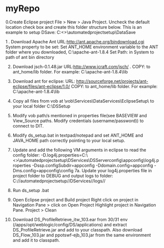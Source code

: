 # myRepo
0.Create Eclipse project
File > New > Java Project. 
Uncheck the default location check box and create this folder structure below. This is an example to setup DSave:
C:\<>\automatedprojectsetup\DataSave 

1 . Download Apache Ant
	URL:http://ant.apache.org/bindownload.cgi
	System property to be set:  Set ANT_HOME environment variable to the ANT folder where you downloaded, C:\apache-ant-1.8.4
	Set Path: in System to path of ant bin directory
	
2. Download jsch-0.1.48.jar
	URL:http://www.jcraft.com/jsch/ . 
	COPY: to ant_home/lib folder. For example: C:\apache-ant-1.8.4\lib
	
3. Download ant for eclipse:
	URL: http://sourceforge.net/projects/ant-eclipse/files/ant-eclipse/1.0/
	COPY: to ant_home/lib folder. For example: C:\apache-ant-1.8.4\lib

4. Copy all files from vob at \vob\Services\DataServices\EclipseSetup\ to your local folder C:\DSSetup

5. Modify vob path/s mentioned in properties file(see BASEVIEW and View_Source paths. Modify credentials (username/password)) to connect to DIT.

6. Modify ds_setup.bat in textpad/notepad and set ANT_HOME and JAVA_HOME path correctly pointing to your local setup. 

7. Update and add the following VM arguments in eclipse to read the config folder:
-D.log4j.properties=C:\\<>\\automatedprojectsetup\\DServices\\DSServerconfig\\appconfig\\log4j.properties   -Dssp.configSubdir=appconfig -Ddomain.config=appconfig -Dms.config=appconfig\\config
7a. Update your log4j.properties file in project folder to DEBUG and output logs to folder: C://automatedprojectsetup//DServices//logs//

8. Run ds_setup .bat

9. Open Eclipse project and Build project
Right click on project in Navigation Pane > click on Open Project 
Highlight project in Navigation Pane. Project > Clean

10. Download DS_ProfileRetrieve_itw_103.ear from 30/31 env (/apps/opt/weblogic/config/DS/applications) and extract DS_ProfileRetrieve.jar and add to your classpath. 
Also download DS_Flow_103.jar and ppotswf-ejb_103.jar from the same environment and add it to classpath.
